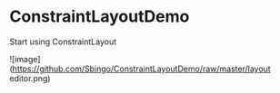 # ConstraintLayoutDemo
Start using ConstraintLayout

![image](https://github.com/Sbingo/ConstraintLayoutDemo/raw/master/layout editor.png)  
